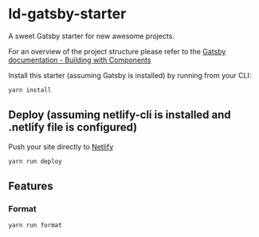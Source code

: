 # ld-gatsby-starter
A sweet Gatsby starter for new awesome projects.

For an overview of the project structure please refer to the [Gatsby documentation - Building with Components](https://www.gatsbyjs.org/docs/building-with-components/)

Install this starter (assuming Gatsby is installed) by running from your CLI:
```sh
yarn install
```

## Deploy (assuming netlify-cli is installed and .netlify file is configured)
Push your site directly to [Netlify](https://www.netlify.com/)
```sh
yarn run deploy
```

## Features

### Format
```sh
yarn run format
```
